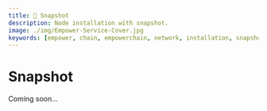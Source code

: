 ```yaml
---
title: 📸 Snapshot
description: Node installation with snapshot.
image: ./img/Empower-Service-Cover.jpg
keywords: [empower, chain, empowerchain, network, installation, snapshot, statesync, update]
---
```


# Snapshot

Coming soon...